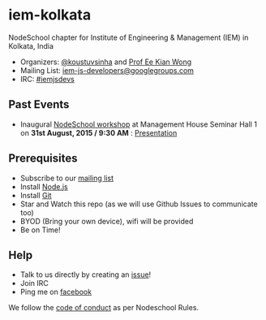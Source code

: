 # iem-kolkata
NodeSchool chapter for Institute of Engineering & Management (IEM) in Kolkata, India

* Organizers: [@koustuvsinha](https://github.com/koustuvsinha) and [Prof Ee Kian Wong](mailto:eekian@iemcal.com)
* Mailing List: [iem-js-developers@googlegroups.com](https://groups.google.com/forum/#!forum/iem-js-developers)
* IRC: [#iemjsdevs](https://webchat.freenode.net/?channels=iemjsdevs)

## Past Events

* Inaugural [NodeSchool workshop](workshop-001.md) at Management House Seminar Hall 1 on **31st August, 2015 / 9:30 AM** : [Presentation](http://nodeschool.io/iem-kolkata/presentation/)

## Prerequisites

* Subscribe to our [mailing list](https://groups.google.com/forum/#!forum/iem-js-developers)
* Install [Node.js](nodejs.org/download)
* Install [Git](https://git-scm.com/downloads)
* Star and Watch this repo (as we will use Github Issues to communicate too)
* BYOD (Bring your own device), wifi will be provided
* Be on Time!

## Help
* Talk to us directly by creating an [issue](https://github.com/nodeschool/iem-kolkata/issues)!
* Join IRC
* Ping me on [facebook](https://facebook.com/koustuvsinha)

We follow the [code of conduct](codeofconduct.md) as per Nodeschool Rules.
